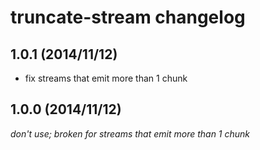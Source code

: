 # truncate-stream changelog

## 1.0.1 (2014/11/12)

  - fix streams that emit more than 1 chunk

## 1.0.0 (2014/11/12)
*don't use; broken for streams that emit more than 1 chunk*